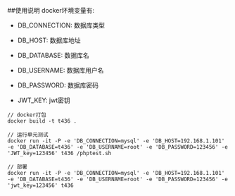 ##使用说明
docker环境变量有: 
- DB_CONNECTION: 数据库类型

- DB_HOST: 数据库地址

- DB_DATABASE: 数据库名

- DB_USERNAME: 数据库用户名

- DB_PASSWORD: 数据库密码

- JWT_KEY: jwt密钥

```
// docker打包
docker build -t t436 .

// 运行单元测试
docker run -it -P -e 'DB_CONNECTION=mysql' -e 'DB_HOST=192.168.1.101' -e 'DB_DATABASE=t436' -e 'DB_USERNAME=root' -e 'DB_PASSWORD=123456' -e 'JWT_key=123456' t436 /phptest.sh

// 部署
docker run -it -P -e 'DB_CONNECTION=mysql' -e 'DB_HOST=192.168.1.101' -e 'DB_DATABASE=t436' -e 'DB_USERNAME=root' -e 'DB_PASSWORD=123456' -e 'jwt_key=123456' t436
```